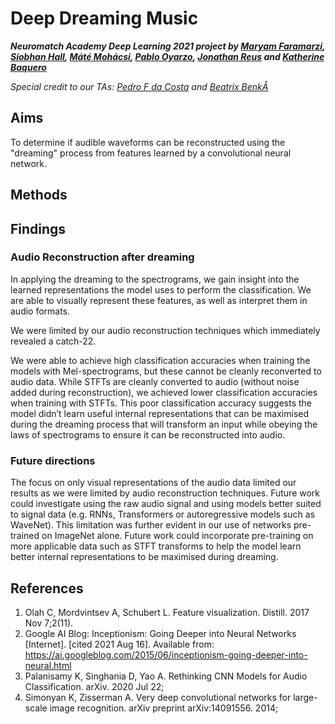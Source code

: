 # Deep Dreaming Music
***Neuromatch Academy Deep Learning 2021 project by [Maryam Faramarzi](https://github.com/MaryamFaramarzi), [Siobhan Hall](https://github.com/smhall97), [Máté Mohácsi](https://github.com/mohacsimate), [Pablo Oyarzo](https://github.com/oyarzou), [Jonathan Reus](https://github.com/jreus) and [Katherine Baquero](https://github.com/KatherineBaq)***

*Special credit to our TAs: [Pedro F da Costa](https://github.com/PedroFerreiradaCosta) and [Beatrix BenkÅ](https://github.com/bbeatrix)*



## Aims
To determine if audible waveforms can be reconstructed using the "dreaming" process from features learned by a convolutional neural network. 
## Methods

## Findings
### Audio Reconstruction after dreaming
In applying the dreaming to the spectrograms, we gain insight into the learned representations the model uses to perform the classification. We are able to visually represent these features, as well as interpret them in audio formats. 

We were limited by our audio reconstruction techniques which immediately revealed a catch-22.

We were able to achieve high classification accuracies when training the models with Mel-spectrograms, but these cannot be cleanly reconverted to audio data.
While STFTs are cleanly converted to audio (without noise added during reconstruction), we achieved lower classification accuracies when training with STFTs. This poor classification accuracy suggests the model didn’t learn useful internal representations that can be maximised during the dreaming process that will transform an input while obeying the laws of spectrograms to ensure it can be reconstructed into audio. 

### Future directions

The focus on only visual representations of the audio data limited our results as we were limited by audio reconstruction techniques. Future work could investigate using the raw audio signal and using models better suited to signal data (e.g. RNNs, Transformers or autoregressive models such as WaveNet). This limitation was further evident in our use of networks pre-trained on ImageNet alone. Future work could incorporate pre-training on more applicable data such as STFT transforms to help the model learn better internal representations to be maximised during dreaming.  


## References
1. Olah C, Mordvintsev A, Schubert L. Feature visualization. Distill. 2017 Nov 7;2(11).
2. 	Google AI Blog: Inceptionism: Going Deeper into Neural Networks [Internet]. [cited 2021 Aug 16]. Available from: https://ai.googleblog.com/2015/06/inceptionism-going-deeper-into-neural.html
3. 	Palanisamy K, Singhania D, Yao A. Rethinking CNN Models for Audio Classification. arXiv. 2020 Jul 22;
4. 	Simonyan K, Zisserman A. Very deep convolutional networks for large-scale image recognition. arXiv preprint arXiv:14091556. 2014; 




